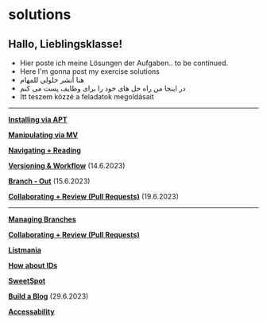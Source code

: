 # solutions

## Hallo, Lieblingsklasse!
- Hier poste ich meine Lösungen der Aufgaben.. to be continued.
- Here I'm gonna post my exercise solutions
- هنا أنشر حلولي للمهام
- در اینجا من راه حل های خود را برای وظایف پست می کنم
- Itt teszem közzé a feladatok megoldásait

---

**[Installing via APT](./solution-apt.md)**

**[Manipulating via MV](./solution-i-like-to-move-it.md)**

**[Navigating + Reading](./solution-navigating-reading.md)**

**[Versioning & Workflow](./workflow.md)** (14.6.2023)

**[Branch - Out](./branch-out.md)** (15.6.2023)

**[Collaborating + Review (Pull Requests)](./collaborating/README.md)** (19.6.2023)

---



**[Managing Branches](../solutions/managing-branches.md)**

**[Collaborating + Review (Pull Requests)](../solutions/collaborating/README.md)**

**[Listmania](../solutions/listmania/index.html)**

**[How about IDs](../solutions/howaboutids/index.html)**

**[SweetSpot](../solutions/sweetspot/index.html)**

**[Build a Blog](../solutions/build-a-blog/index.html)** (29.6.2023)

**[Accessability](../solutions/accessibility/index.html)**

